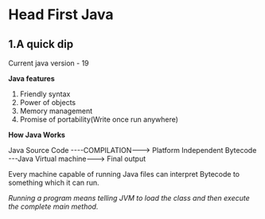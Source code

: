 # Head First Java
## 1.A quick dip
Current java version - 19

**Java features** 
1. Friendly syntax
2. Power of objects
3. Memory management
4. Promise of portability(Write once run anywhere)

**How Java Works**

Java Source Code ----COMPILATION---> Platform Independent Bytecode ---Java Virtual machine---> Final output

Every machine capable of running Java files can interpret Bytecode to something which it can run.

_Running a program means telling JVM to load the class and then execute the complete main method._